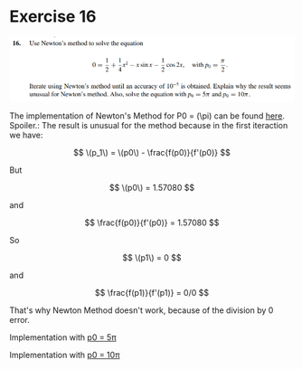 # Exercise 16

![ex16](image.png)

The implementation of Newton's Method for P0 = \(\pi\) can be found [here](ex16a.c).  
Spoiler.: The result is unusual for the method because in the first iteraction we have:

$$
\(p_1\) = \(p0\) - \frac{f(p0)}{f'(p0)}
$$

But 

$$
\(p0\) = 1.57080 
$$

and

$$
 \frac{f(p0)}{f'(p0)} = 1.57080
$$

So 

$$
\(p1\) = 0
$$

and

$$
\frac{f(p1)}{f'(p1)} = 0/0 
$$

That's why Newton Method doesn't work, because of the division by 0 error.



Implementation with [p0 = 5π](ex16b.c)

Implementation with [p0 = 10π](ex16c.c)
